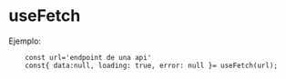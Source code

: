 # useFetch
Ejemplo:
```
    const url='endpoint de una api'
    const{ data:null, loading: true, error: null }= useFetch(url);

```